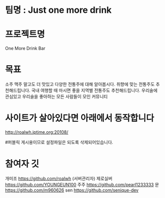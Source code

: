 # 팀명 : Just one more drink 

# 프로젝트명 
One More Drink Bar 

# 목표
소주 맥주 말고도 더 맛있고 다양한 전통주에 대해 알아봅시다.
취향에 맞는 전통주도 추천해드립니다.
국내 여행할 때 마시면 좋을 지역별 전통주도 추천해드립니다. 
우리술에 관심있고 우리술을 좋아하는 모든 사람들이 모인 커뮤니티


# 사이트가 살아있다면 아래에서 동작합니다
http://roalwh.iptime.org:20108/

#퍼블릭 게시용이므로 설정파일은 되도록 삭제되어있습니다.


# 참여자 깃
개미조
https://github.com/roalwh (서버관리자)
제로실버
https://github.com/YOUNGEUN100
주주
https://github.com/pearl1233333
문
https://github.com/m960626
sen
https://github.com/senique-dev
